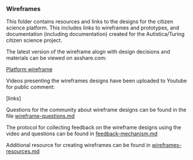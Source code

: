### Wireframes

This folder contains resources and links to the designs for the citizen science platform. This includes links to wireframes and prototypes, and documentation (including documentation) created for the Autistica/Turing citizen science project. 

The latest version of the wireframe alogn with design decisions and materials can be viewed on axshare.com:

[Platform wireframe](https://c6q95y.axshare.com)

Videos presenting the wireframes designs have been uploaded to Youtube for public comment: 

[links]

Questions for the community about wireframe designs can be found in the file [wireframe-questions.md](wireframe-questions.md)

The protocol for collecting feedback on the wireframe designs using the video and questions can be found in [feedback-mechanism.md](feedback-mechanism.md)

Additional resource for creating wireframes can be found in [wireframes-resources.md](wireframes-resources.md)
